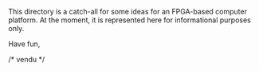 This directory is a catch-all for some ideas for an FPGA-based computer
platform. At the moment, it is represented here for informational purposes only.

Have fun,

/* vendu */

